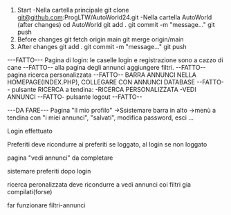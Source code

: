 1. Start
-Nella cartella principale
git clone git@github.com:ProgLTW/AutoWorld24.git
-Nella cartella AutoWorld (after changes)
cd AutoWorld
git add .
git commit -m "message..."
git push
2. Before changes
git fetch origin main
git merge origin/main
3. After changes
git add .
git commit -m "message..."
git push



---FATTO---
Pagina di login: le caselle login e registrazione sono a cazzo di cane --FATTO--
alla pagina degli annunci aggiungere filtri. --FATTO--
pagina ricerca personalizzata --FATTO--
BARRA ANNUNCI NELLA HOMEPAGE(INDEX.PHP), COLLEGARE CON ANNUNCI DATABASE --FATTO--
pulsante RICERCA a tendina: -RICERCA PERSONALIZZATA -VEDI ANNUNCI --FATTO-
pulsante logout --FATTO--



---DA FARE---
Pagina "Il mio profilo"
    ->Ssistemare barra in alto
    ->menù a tendina con "i miei annunci", "salvati", modifica password, esci …

Login effettuato

Preferiti deve ricondurre ai preferiti se loggato, al login se non loggato

pagina "vedi annunci" da completare

sistemare preferiti dopo login

ricerca peronalizzata deve ricondurre a vedi annunci coi filtri gia compilati(forse)

far funzionare filtri-annunci